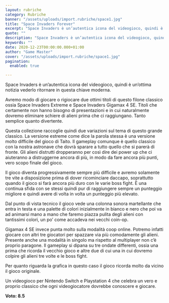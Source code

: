 ```yaml
---
layout: rubriche
category: Rubriche
banner: "/assets/uploads/import.rubriche/space1.jpg"
title: "Space Invaders Forever"
excerpt: "Space Invaders è un’autentica icona del videogioco, quindi è un’ottima notizia vederlo ritornare in questa chiave moderna. Avremo modo di giocare o rigiocare due ottimi titoli di questo filone classico ossia Space Invaders Extreme e Space Invaders Gigamax 4 SE. Titoli che certamente non hanno bisogno di presentazioni e in cui naturalmente dovremo eliminare schiere [&hellip"
quote: ""
description: "Space Invaders è un’autentica icona del videogioco, quindi è un’ottima notizia vederlo ritornare in questa chiave moderna. Avremo modo di giocare o rigiocare due ottimi titoli di questo filone classico ossia Space Invaders Extreme e Space Invaders Gigamax 4 SE. Titoli che certamente non hanno bisogno di presentazioni e in cui naturalmente dovremo eliminare schiere [&hellip"
keywords: ""
date: 2020-12-23T00:00:00.000+01:00
author: "Game Master"
cover: "/assets/uploads/import.rubriche/space1.jpg"
pagination:
  enabled: true

---
```


Space Invaders è un’autentica icona del videogioco, quindi è un’ottima notizia vederlo ritornare in questa chiave moderna.

Avremo modo di giocare o rigiocare due ottimi titoli di questo filone classico ossia Space Invaders Extreme e Space Invaders Gigamax 4 SE. Titoli che certamente non hanno bisogno di presentazioni e in cui naturalmente dovremo eliminare schiere di alieni prima che ci raggiungano. Tanto semplice quanto divertente.

Questa collezione raccoglie quindi due variazioni sul tema di questo grande classico. La versione estreme come dice la parola stessa è una versione molto difficile del gioco di Taito. Il gameplay comunque è quello classico con la nostra astronave che dovrà sparare a tutto quello che si parerà di fronte. Gli alieni distrutti dropperanno per così dire dei power up che ci aiuteranno a distruggerne ancora di più, in modo da fare ancora più punti, vero scopo finale del gioco.

Il gioco diventa progressivamente sempre più difficile e avremo solamente tre vite a disposizione prima di dover ricominciare daccapo, soprattutto quando il gioco si farà ancora più duro con le varie boss fight. È una continua sfida con se stessi quindi pur di raggiungere sempre un punteggio migliore e quindi avere di volta in volta un punteggio più elevato.

Dal punto di vista tecnico il gioco vede una colonna sonora martellante che entra in testa e una palette di colori inizialmente in bianco e nero che poi va ad animarsi mano a mano che faremo piazza pulita degli alieni con tantissimi colori, un po’ come accadeva nei vecchi coin-op.

Gigamax 4 SE invece punta molto sulla modalità coop online. Potremo infatti giocare con altri tre giocatori per spazzare via più comodamente gli alieni. Presente anche una modalità in singolo ma rispetto al multiplayer non c’è proprio paragone. Il gameplay si dipana su tre ondate differenti, ossia una prima che ricorda il vecchio gioco e altre due di cui una in cui dovremo colpire gli alieni tre volte e le boss fight.

Per quanto riguarda la grafica in questo caso il gioco ricorda molto da vicino il gioco originale.

Un videogioco per Nintendo Switch e Playstation 4 che celebra un vero e proprio classico che ogni videogiocatore dovrebbe conoscere e giocare.

**Voto: 8.5** 